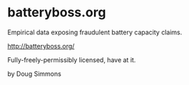 # batteryboss.org
Empirical data exposing fraudulent battery capacity claims.

http://batteryboss.org/

Fully-freely-permissibly licensed, have at it.

by Doug Simmons
